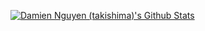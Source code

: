 [![Damien Nguyen (takishima)'s Github Stats](https://github-readme-stats.vercel.app/api?username=takishima)](https://github.com/takishima/github-readme-stats)

<!--
**Takishima/Takishima** is a ✨ _special_ ✨ repository because its `README.md` (this file) appears on your GitHub profile.

Here are some ideas to get you started:

- 🔭 I’m currently working on ...
- 🌱 I’m currently learning ...
- 👯 I’m looking to collaborate on ...
- 🤔 I’m looking for help with ...
- 💬 Ask me about ...
- 📫 How to reach me: ...
- 😄 Pronouns: ...
- ⚡ Fun fact: ...
-->
